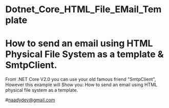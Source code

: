 # Dotnet_Core_HTML_File_EMail_Template
# How to send an email using HTML Physical File System as a template & SmtpClient.

From .NET Core V2.0 you can use your old famous friend "SmtpClient", However this example will Show you:
How to send an email using HTML physical file system as a template.

#naadydev@gmail.com
